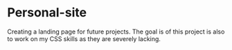 # Personal-site
Creating a landing page for future projects. The goal is of this project is also to work on my CSS skills as they are severely lacking.